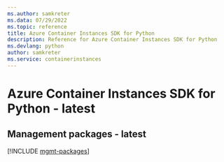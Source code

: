```yaml
---
ms.author: samkreter
ms.data: 07/29/2022
ms.topic: reference
title: Azure Container Instances SDK for Python
description: Reference for Azure Container Instances SDK for Python
ms.devlang: python
author: samkreter
ms.service: containerinstances
---
```

# Azure Container Instances SDK for Python - latest

## Management packages - latest
[!INCLUDE [mgmt-packages](container-instances-mgmt-index.md)]